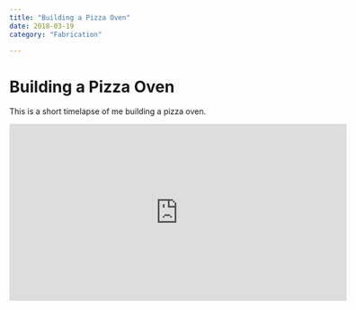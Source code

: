 ```yaml
---
title: "Building a Pizza Oven"
date: 2018-03-19
category: "Fabrication"

---
```


# Building a Pizza Oven

This is a short timelapse of me building a pizza oven. 

<iframe width="600" height="315" src="https://www.youtube-nocookie.com/embed/gaOS2pI9LZo" frameborder="0" allow="accelerometer; autoplay; encrypted-media; gyroscope; picture-in-picture" allowfullscreen></iframe>